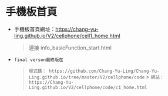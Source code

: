 # 手機板首頁

* 手機板首頁網址：https://chang-yu-ling.github.io/V2/cellphone/cell1_home.html
     > 連接 info_basicFunction_start.html  
* `final verson最終版在 `
     > `程式碼：
     https://github.com/Chang-Yu-Ling/Chang-Yu-Ling.github.io/tree/master/V2/cellphone/code`
      > `網站：
     https://Chang-Yu-Ling.github.io/V2/cellphone/code/c1_home.html`
